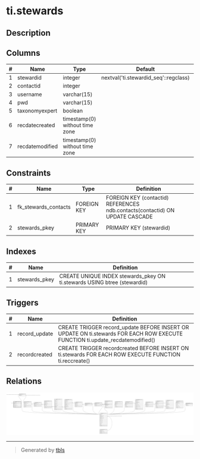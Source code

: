 # ti.stewards

## Description

## Columns

| # | Name            | Type                           | Default                               | Nullable | Children                                      | Parents                         | Comment |
| - | --------------- | ------------------------------ | ------------------------------------- | -------- | --------------------------------------------- | ------------------------------- | ------- |
| 1 | stewardid       | integer                        | nextval('ti.stewardid_seq'::regclass) | false    | [ti.stewarddatabases](ti.stewarddatabases.md) |                                 |         |
| 2 | contactid       | integer                        |                                       | false    |                                               | [ndb.contacts](ndb.contacts.md) |         |
| 3 | username        | varchar(15)                    |                                       | false    |                                               |                                 |         |
| 4 | pwd             | varchar(15)                    |                                       | false    |                                               |                                 |         |
| 5 | taxonomyexpert  | boolean                        |                                       | false    |                                               |                                 |         |
| 6 | recdatecreated  | timestamp(0) without time zone |                                       | true     |                                               |                                 |         |
| 7 | recdatemodified | timestamp(0) without time zone |                                       | true     |                                               |                                 |         |

## Constraints

| # | Name                 | Type        | Definition                                                                   |
| - | -------------------- | ----------- | ---------------------------------------------------------------------------- |
| 1 | fk_stewards_contacts | FOREIGN KEY | FOREIGN KEY (contactid) REFERENCES ndb.contacts(contactid) ON UPDATE CASCADE |
| 2 | stewards_pkey        | PRIMARY KEY | PRIMARY KEY (stewardid)                                                      |

## Indexes

| # | Name          | Definition                                                               |
| - | ------------- | ------------------------------------------------------------------------ |
| 1 | stewards_pkey | CREATE UNIQUE INDEX stewards_pkey ON ti.stewards USING btree (stewardid) |

## Triggers

| # | Name          | Definition                                                                                                                    |
| - | ------------- | ----------------------------------------------------------------------------------------------------------------------------- |
| 1 | record_update | CREATE TRIGGER record_update BEFORE INSERT OR UPDATE ON ti.stewards FOR EACH ROW EXECUTE FUNCTION ti.update_recdatemodified() |
| 2 | recordcreated | CREATE TRIGGER recordcreated BEFORE INSERT ON ti.stewards FOR EACH ROW EXECUTE FUNCTION ti.reccreate()                        |

## Relations

![er](ti.stewards.svg)

---

> Generated by [tbls](https://github.com/k1LoW/tbls)